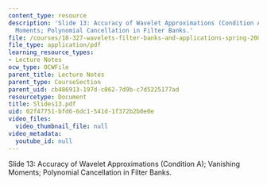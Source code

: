 ```yaml
---
content_type: resource
description: 'Slide 13: Accuracy of Wavelet Approximations (Condition A); Vanishing
  Moments; Polynomial Cancellation in Filter Banks.'
file: /courses/18-327-wavelets-filter-banks-and-applications-spring-2003/02f47751bfd66dc1541d1f372b2b0e0e_Slides13.pdf
file_type: application/pdf
learning_resource_types:
- Lecture Notes
ocw_type: OCWFile
parent_title: Lecture Notes
parent_type: CourseSection
parent_uid: cb486913-197d-c062-7d9b-c7d5225177ad
resourcetype: Document
title: Slides13.pdf
uid: 02f47751-bfd6-6dc1-541d-1f372b2b0e0e
video_files:
  video_thumbnail_file: null
video_metadata:
  youtube_id: null
---
```

Slide 13: Accuracy of Wavelet Approximations (Condition A); Vanishing Moments; Polynomial Cancellation in Filter Banks.

